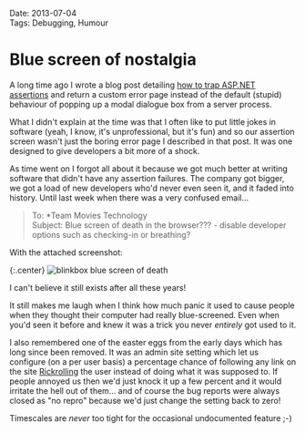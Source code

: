 Date: 2013-07-04  
Tags: Debugging, Humour  

# Blue screen of nostalgia

A long time ago I wrote a blog post detailing [how to trap ASP.NET assertions](/blog/how-to-integrate-debug-assert-with-your-asp-net-web-application) and return a custom error page instead of the default (stupid) behaviour of popping up a modal dialogue box from a server process.

What I didn't explain at the time was that I often like to put little jokes in software (yeah, I know, it's unprofessional, but it's fun) and so our assertion screen wasn't just the boring error page I described in that post. It was one designed to give developers a bit more of a shock.

As time went on I forgot all about it because we got much better at writing software that didn't have any assertion failures. The company got bigger, we got a load of new developers who'd never even seen it, and it faded into history. Until last week when there was a very confused email...

> To: *Team Movies Technology  
> Subject: Blue screen of death in the browser??? - disable developer options such as checking-in or breathing?

With the attached screenshot:

{:.center}
![blinkbox blue screen of death](/blinkbox-bsod.jpeg)

I can't believe it still exists after all these years!

It still makes me laugh when I think how much panic it used to cause people when they thought their computer had really blue-screened. Even when you'd seen it before and knew it was a trick you never _entirely_ got used to it.

I also remembered one of the easter eggs from the early days which has long since been removed. It was an admin site setting which let us configure (on a per user basis) a percentage chance of following any link on the site [Rickrolling](http://knowyourmeme.com/memes/rickroll) the user instead of doing what it was supposed to. If people annoyed us then we'd just knock it up a few percent and it would irritate the hell out of them... and of course the bug reports were always closed as "no repro" because we'd just change the setting back to zero!

Timescales are _never_ too tight for the occasional undocumented feature ;-)